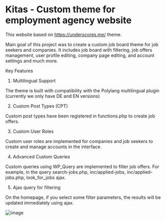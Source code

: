 # Kitas - Custom theme for employment agency website

This website based on https://underscores.me/ theme.

Main goal of this project was to create a custom job board theme for job seekers and companies. 
It includes job board with filtering, job offers management, user profile editing, company page editing, and account settings and much more.

Key Features

1. Multilingual Support

The theme is built with compatibility with the Polylang multilingual plugin (currently we only have DE and EN versions)

2. Custom Post Types (CPT)

Custom post types have been registered in functions.php to create job offers.

3. Custom User Roles

Custom user roles are implemented for companies and job seekers to create and manage accounts in the interface.

4. Advanced Custom Queries

Custom queries using WP_Query are implemented to filter job offers. For example, in the query search-jobs.php, inc/applied-jobs, inc/applied-jobs.php, look_for_jobs ajax.

5. Ajax query for filtering

On the homepage, if you select some filter parameters, the results will be updated immediately using ajax.


![image](https://github.com/user-attachments/assets/595f6f71-a76a-41ef-86f7-0b55c85186b9)
